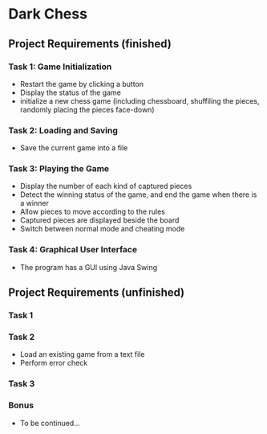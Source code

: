 # Dark Chess

## Project Requirements (finished)
### Task 1: Game Initialization
* Restart the game by clicking a button
* Display the status of the game
* initialize a new chess game (including chessboard, shuffiling the pieces, randomly placing the pieces face-down)
### Task 2: Loading and Saving
* Save the current game into a file
### Task 3: Playing the Game
* Display the number of each kind of captured pieces
* Detect the winning status of the game, and end the game when there is a winner
* Allow pieces to move according to the rules
* Captured pieces are displayed beside the board
* Switch between normal mode and cheating mode
### Task 4: Graphical User Interface
* The program has a GUI using Java Swing

## Project Requirements (unfinished)
### Task 1
### Task 2
* Load an existing game from a text file
* Perform error check
### Task 3
### Bonus
* To be continued...
